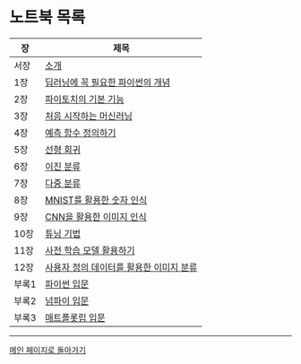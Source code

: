 # 노트북 목록

|장|제목|
|---|---|
|서장|[소개](https://colab.research.google.com/github//ychoi-kr/pytorch_book_info/blob/main/notebooks/ch00_intro.ipynb)|
|1장|[딥러닝에 꼭 필요한 파이썬의 개념](https://colab.research.google.com/github//ychoi-kr/pytorch_book_info/blob/main/notebooks/ch01_python.ipynb)|
|2장|[파이토치의 기본 기능](https://colab.research.google.com/github//ychoi-kr/pytorch_book_info/blob/main/notebooks/ch02_pytorch.ipynb)|
|3장|[처음 시작하는 머신러닝](https://colab.research.google.com/github//ychoi-kr/pytorch_book_info/blob/main/notebooks/ch03_first_ml.ipynb)|
|4장|[예측 함수 정의하기](https://colab.research.google.com/github//ychoi-kr/pytorch_book_info/blob/main/notebooks/ch04_model_dev.ipynb)|
|5장|[선형 회귀](https://colab.research.google.com/github//ychoi-kr/pytorch_book_info/blob/main/notebooks/ch05_regression.ipynb)|
|6장|[이진 분류](https://colab.research.google.com/github//ychoi-kr/pytorch_book_info/blob/main/notebooks/ch06_bi_classifier.ipynb)|
|7장|[다중 분류](https://colab.research.google.com/github//ychoi-kr/pytorch_book_info/blob/main/notebooks/ch07_multi_classifier.ipynb)|
|8장|[MNIST를 활용한 숫자 인식](https://colab.research.google.com/github//ychoi-kr/pytorch_book_info/blob/main/notebooks/ch08_dl.ipynb)|
|9장|[CNN을 활용한 이미지 인식](https://colab.research.google.com/github//ychoi-kr/pytorch_book_info/blob/main/notebooks/ch09_cnn.ipynb)|
|10장|[튜닝 기법](https://colab.research.google.com/github//ychoi-kr/pytorch_book_info/blob/main/notebooks/ch10_dl_tuning.ipynb)|
|11장|[사전 학습 모델 활용하기](https://colab.research.google.com/github//ychoi-kr/pytorch_book_info/blob/main/notebooks/ch11_tr_learning.ipynb)|
|12장|[사용자 정의 데이터를 활용한 이미지 분류](https://colab.research.google.com/github//ychoi-kr/pytorch_book_info/blob/main/notebooks/ch12_custom_dl.ipynb)|
|부록1|[파이썬 입문](https://colab.research.google.com/github//ychoi-kr/pytorch_book_info/blob/main/notebooks/l01_python.ipynb)|
|부록2|[넘파이 입문](https://colab.research.google.com/github//ychoi-kr/pytorch_book_info/blob/main/notebooks/l02_numpy.ipynb)|
|부록3|[매트플롯립 입문](https://colab.research.google.com/github//ychoi-kr/pytorch_book_info/blob/main/notebooks/l03_matplotlib.ipynb)|

---

[메인 페이지로 돌아가기](./README.md)
